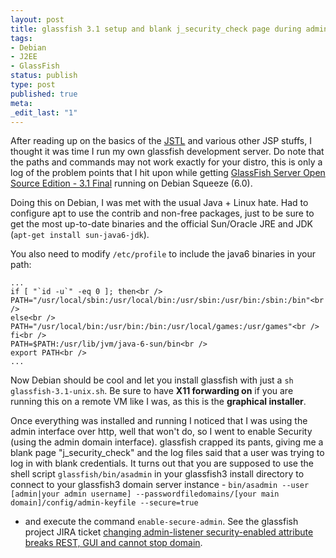 ```yaml
---
layout: post
title: glassfish 3.1 setup and blank j_security_check page during admin login
tags:
- Debian
- J2EE
- GlassFish
status: publish
type: post
published: true
meta:
_edit_last: "1"
---
```

After reading up on the basics of the [JSTL](http://www.ibm.com/developerworks/java/library/j-jstl0211.html)
and various other JSP stuffs, I thought it was time I run my own glassfish development server. Do note that the paths
and commands may not work exactly for your distro, this is only a log of the problem points that I hit upon while getting
[GlassFish Server Open Source Edition - 3.1 Final](http://glassfish.java.net/downloads/3.1-final.html) running on
Debian Squeeze (6.0).

Doing this on Debian, I was met with the usual Java + Linux hate. Had to configure apt to use the contrib and non-free packages,
just to be sure to get the most up-to-date binaries and the official Sun/Oracle JRE and JDK (`apt-get install sun-java6-jdk`).

You also need to modify `/etc/profile` to include the java6 binaries in your path:

    ...
    if [ "`id -u`" -eq 0 ]; then<br />
    PATH="/usr/local/sbin:/usr/local/bin:/usr/sbin:/usr/bin:/sbin:/bin"<br />
    else<br />
    PATH="/usr/local/bin:/usr/bin:/bin:/usr/local/games:/usr/games"<br />
    fi<br />
    PATH=$PATH:/usr/lib/jvm/java-6-sun/bin<br />
    export PATH<br />
    ...

Now Debian should be cool and let you install glassfish with just a `sh glassfish-3.1-unix.sh`.
Be sure to have __X11 forwarding on__ if you are running this on a remote VM like I was, as this
is the __graphical installer__.

Once everything was installed and running I noticed that I was using the admin interface over http, well that won't
do, so I went to enable Security (using the admin domain interface). glassfish crapped its pants, giving me a blank
page "j_security_check" and the log files said that a user was trying to log in with blank credentials. It turns out
that you are supposed to use the shell script `glassfish/bin/asadmin` in your glassfish3 install directory
to connect to your glassfish3 domain server instance -
`bin/asadmin --user [admin|your admin username] --passwordfiledomains/[your main domain]/config/admin-keyfile --secure=true`
- and execute the command `enable-secure-admin`. See the glassfish project JIRA ticket
[changing admin-listener security-enabled attribute breaks REST, GUI and cannot stop domain](http://java.net/jira/browse/GLASSFISH-16142?page=com.atlassian.jira.plugin.system.issuetabpanels%3Achangehistory-tabpanel).
